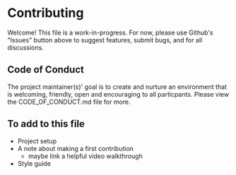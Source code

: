 # Contributing

Welcome! This file is a work-in-progress. For now, please use Github's "Issues" button above to suggest features, submit bugs, and for all discussions.

## Code of Conduct

The project maintainer(s)' goal is to create and nurture an environment that is welcoming, friendly, open and encouraging to all particpants. Please view the CODE_OF_CONDUCT.md file for more.

## To add to this file

- Project setup
- A note about making a first contribution
  - maybe link a helpful video walkthrough
- Style guide
